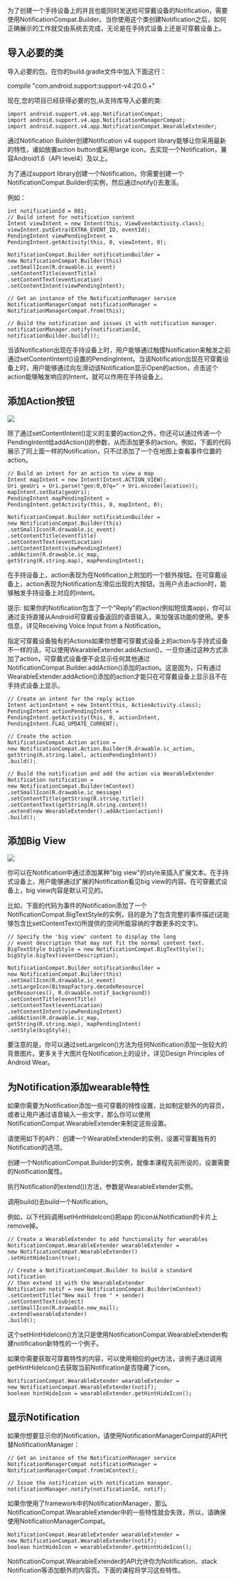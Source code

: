 为了创建一个手持设备上的并且也能同时发送给可穿戴设备的Notification，需要使用NotificationCompat.Builder。当你使用这个类创建Notification之后，如何正确展示的工作就交由系统去完成，无论是在手持式设备上还是可穿戴设备上。

## 导入必要的类 ##

导入必要的包，在你的build.gradle文件中加入下面这行：

compile "com.android.support:support-v4:20.0.+"


现在,您的项目已经获得必要的包,从支持库导入必要的类:

    import android.support.v4.app.NotificationCompat;
    import android.support.v4.app.NotificationManagerCompat;
    import android.support.v4.app.NotificationCompat.WearableExtender;


通过Notification Builder创建Notification
v4 support library能够让你采用最新的特性，诸如放置action button或采用large icon，去实现一个Notification，兼容Android1.6（API level4）及以上。

为了通过support library创建一个Notification，你需要创建一个NotificationCompat.Builder的实例，然后通过notify()去激活。

例如：

    
    int notificationId = 001;
    // Build intent for notification content
    Intent viewIntent = new Intent(this, ViewEventActivity.class);
    viewIntent.putExtra(EXTRA_EVENT_ID, eventId);
    PendingIntent viewPendingIntent =
    PendingIntent.getActivity(this, 0, viewIntent, 0);
     
    NotificationCompat.Builder notificationBuilder =
    new NotificationCompat.Builder(this)
    .setSmallIcon(R.drawable.ic_event)
    .setContentTitle(eventTitle)
    .setContentText(eventLocation)
    .setContentIntent(viewPendingIntent);
     
    // Get an instance of the NotificationManager service
    NotificationManagerCompat notificationManager =
    NotificationManagerCompat.from(this);
     
    // Build the notification and issues it with notification manager.
    notificationManager.notify(notificationId, notificationBuilder.build());


当该Notification出现在手持设备上时，用户能够通过触摸Notification来触发之前通过setContentIntent()设置的PendingIntent。当该Notification出现在可穿戴设备上时，用户能够通过向左滑动该Notification显示Open的action，点击这个action能够触发响应的Intent，就可以作用在手持设备上。


## 添加Action按钮 ##

![](http://bbs.seacat.cn/data/attachment/forum/201408/17/130306s8eu8866r8kae667.png)
 

除了通过setContentIntent()定义的主要的action之外，你还可以通过传递一个PendingIntent给addAction()的参数，从而添加更多的action。例如，下面的代码展示了同上面一样的Notification，只不过添加了一个在地图上查看事件位置的action。

    
    // Build an intent for an action to view a map
    Intent mapIntent = new Intent(Intent.ACTION_VIEW);
    Uri geoUri = Uri.parse("geo:0,0?q=" + Uri.encode(location));
    mapIntent.setData(geoUri);
    PendingIntent mapPendingIntent =
    PendingIntent.getActivity(this, 0, mapIntent, 0);
     
    NotificationCompat.Builder notificationBuilder =
    new NotificationCompat.Builder(this)
    .setSmallIcon(R.drawable.ic_event)
    .setContentTitle(eventTitle)
    .setContentText(eventLocation)
    .setContentIntent(viewPendingIntent)
    .addAction(R.drawable.ic_map,
    getString(R.string.map), mapPendingIntent);
    

在手持设备上，action表现为在Notification上附加的一个额外按钮。在可穿戴设备上，action表现为Notification左滑后出现的大按钮。当用户点击action时，能够触发手持设备上对应的intent。

提示: 如果你的Notification包含了一个"Reply"的action(例如短信类app)，你可以通过支持直接从Android可穿戴设备返回的语音输入，来加强该功能的使用。更多信息，详见Receiving Voice Input from a Notification。

指定可穿戴设备独有的Actions如果你想要可穿戴式设备上的action与手持式设备不一样的话，可以使用WearableExtender.addAction()，一旦你通过这种方式添加了action，可穿戴式设备便不会显示任何其他通过NotificationCompat.Builder.addAction()添加的action。这是因为，只有通过WearableExtender.addAction()添加的action才能只在可穿戴设备上显示且不在手持式设备上显示。

    
    // Create an intent for the reply action
    Intent actionIntent = new Intent(this, ActionActivity.class);
    PendingIntent actionPendingIntent =
    PendingIntent.getActivity(this, 0, actionIntent,
    PendingIntent.FLAG_UPDATE_CURRENT);
     
    // Create the action
    NotificationCompat.Action action =
    new NotificationCompat.Action.Builder(R.drawable.ic_action,
    getString(R.string.label, actionPendingIntent))
    .build();
     
    // Build the notification and add the action via WearableExtender
    Notification notification =
    new NotificationCompat.Builder(mContext)
    .setSmallIcon(R.drawable.ic_message)
    .setContentTitle(getString(R.string.title))
    .setContentText(getString(R.string.content))
    .extend(new WearableExtender().addAction(action))
    .build();
    

## 添加Big View ##

![](http://bbs.seacat.cn/data/attachment/forum/201408/17/233448f4709d7pj074jhs7.png)

你可以在Notification中通过添加某种"big view"的style来插入扩展文本。在手持式设备上，用户能够通过扩展的Notification看见big view的内容。在可穿戴式设备上，big view内容是默认可见的。

比如，下面的代码为事件的Notification添加了一个NotificationCompat.BigTextStyle的实例，目的是为了包含完整的事件描述(这能够包含比setContentText()所提供的空间所能容纳的字数更多的文字)。

    
    // Specify the 'big view' content to display the long
    // event description that may not fit the normal content text.
    BigTextStyle bigStyle = new NotificationCompat.BigTextStyle();
    bigStyle.bigText(eventDescription);
     
    NotificationCompat.Builder notificationBuilder =
    new NotificationCompat.Builder(this)
    .setSmallIcon(R.drawable.ic_event)
    .setLargeIcon(BitmapFactory.decodeResource(
    getResources(), R.drawable.notif_background))
    .setContentTitle(eventTitle)
    .setContentText(eventLocation)
    .setContentIntent(viewPendingIntent)
    .addAction(R.drawable.ic_map,
    getString(R.string.map), mapPendingIntent)
    .setStyle(bigStyle);


要注意的是，你可以通过setLargeIcon()方法为任何Notification添加一张较大的背景图片。更多关于大图片在Notification上的设计，详见Design Principles of Android Wear。


## 为Notification添加wearable特性 ##

如果你需要为Notification添加一些可穿戴的特性设置，比如制定额外的内容页，或者让用户通过语音输入一些文字，那么你可以使用 NotificationCompat.WearableExtender来制定这些设置。

请使用如下的API：
创建一个WearableExtender的实例，设置可穿戴独有的Notification的选项。

创建一个NotificationCompat.Builder的实例，就像本课程先前所说的，设置需要的Notification属性。

执行Notification的extend())方法，参数是WearableExtender实例。

调用build()去build一个Notification。

例如，以下代码调用setHintHideIcon()把app 的icon从Notification的卡片上remove掉。
    
    // Create a WearableExtender to add functionality for wearables
    NotificationCompat.WearableExtender wearableExtender =
    new NotificationCompat.WearableExtender()
    .setHintHideIcon(true);
     
    // Create a NotificationCompat.Builder to build a standard notification
    // then extend it with the WearableExtender
    Notification notif = new NotificationCompat.Builder(mContext)
    .setContentTitle("New mail from " + sender)
    .setContentText(subject)
    .setSmallIcon(R.drawable.new_mail);
    .extend(wearableExtender)
    .build();


这个setHintHideIcon()方法只是使用NotificationCompat.WearableExtender构建notification新特性的一个例子。

如果你需要获取可穿戴特性的内容，可以使用相应的get方法，该例子通过调用getHintHideIcon()去获取当前Notification是否隐藏了icon。
    
    NotificationCompat.WearableExtender wearableExtender =
    new NotificationCompat.WearableExtender(notif);
    boolean hintHideIcon = wearableExtender.getHintHideIcon();


## 显示Notification ##

如果你想要显示你的Notification，请使用NotificationManagerCompat的API代替NotificationManager：


    // Get an instance of the NotificationManager service
    NotificationManagerCompat notificationManager =
    NotificationManagerCompat.from(mContext);
     
    // Issue the notification with notification manager.
    notificationManager.notify(notificationId, notif);


如果你使用了framework中的NotificationManager，那么NotificationCompat.WearableExtender中的一些特性就会失效，所以，请确保使用NotificationManagerCompat。

    
    NotificationCompat.WearableExtender wearableExtender =
    new NotificationCompat.WearableExtender(notif);
    boolean hintHideIcon = wearableExtender.getHintHideIcon();


NotificationCompat.WearableExtender的API允许你为Notification、stack Notification等添加额外的内容页。下面的课程将学习这些特性。


